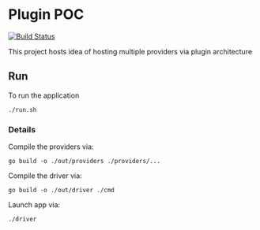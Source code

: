 # Plugin POC

[![Build Status](https://github.com/nithyanatarajan/plugin-poc/actions/workflows/ci.yml/badge.svg)](https://github.com/nithyanatarajan/plugin-poc/actions/workflows/ci.yml)

This project hosts idea of hosting multiple providers via plugin architecture

## Run

To run the application

```shell
./run.sh
```

### Details

Compile the providers via:

```shell
go build -o ./out/providers ./providers/...
```

Compile the driver via:

```shell
go build -o ./out/driver ./cmd
```

Launch app via:

```shell
./driver
```
